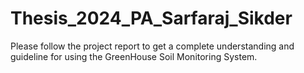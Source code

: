 # Thesis_2024_PA_Sarfaraj_Sikder

Please follow the project report to get a complete understanding and guideline for using the GreenHouse Soil Monitoring System.

